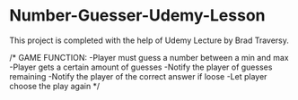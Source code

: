 # Number-Guesser-Udemy-Lesson

This project is completed with the help of Udemy Lecture by Brad Traversy.


/*
GAME FUNCTION:
-Player must guess a number between a min and max
-Player gets a certain amount of guesses
-Notify the player of guesses remaining
-Notify the player of the correct answer if loose
-Let player choose the play again
*/
